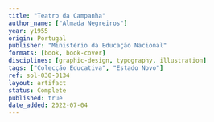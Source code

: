```yaml
---
title: "Teatro da Campanha"
author_name: ["Almada Negreiros"]
year: y1955
origin: Portugal
publisher: "Ministério da Educação Nacional"
formats: [book, book-cover]
disciplines: [graphic-design, typography, illustration]
tags: ["Colecção Educativa", "Estado Novo"]
ref: sol-030-0134
layout: artifact
status: Complete
published: true
date_added: 2022-07-04
---
```

